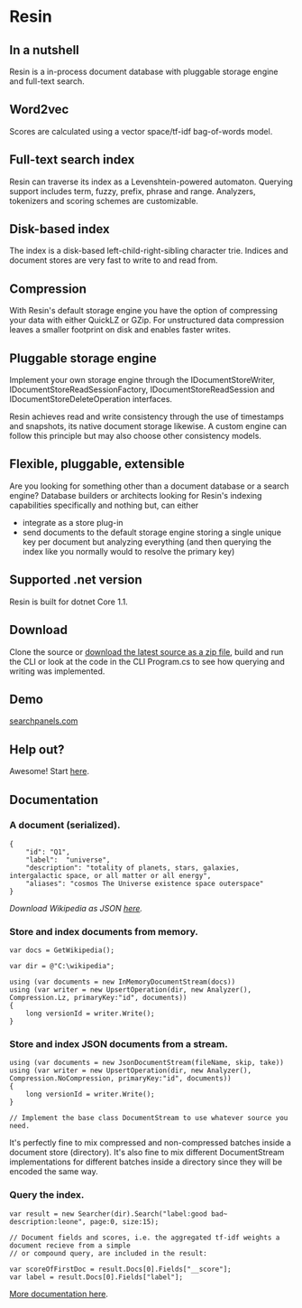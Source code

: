 # Resin
## In a nutshell
Resin is a in-process document database with pluggable storage engine and full-text search.

## Word2vec
Scores are calculated using a vector space/tf-idf bag-of-words model.

## Full-text search index
Resin can traverse its index as a Levenshtein-powered automaton. Querying support includes term, fuzzy, prefix, phrase and range. Analyzers, tokenizers and scoring schemes are customizable.

## Disk-based index
The index is a disk-based left-child-right-sibling character trie. Indices and document stores are very fast to write to and read from.

## Compression
With Resin's default storage engine you have the option of compressing your data with either QuickLZ or GZip. For unstructured data compression leaves a smaller footprint on disk and enables faster writes.

## Pluggable storage engine
Implement your own storage engine through the IDocumentStoreWriter, IDocumentStoreReadSessionFactory, IDocumentStoreReadSession and IDocumentStoreDeleteOperation interfaces.

Resin achieves read and write consistency through the use of timestamps and snapshots, its native document storage likewise. A custom engine can follow this principle but may also choose other consistency models.

## Flexible, pluggable, extensible
Are you looking for something other than a document database or a search engine? Database builders or architects looking for Resin's indexing capabilities specifically and nothing but, can either 
- integrate as a store plug-in
- send documents to the default storage engine storing a single unique key per document but analyzing everything (and then querying the index like you normally would to resolve the primary key)

## Supported .net version
Resin is built for dotnet Core 1.1.

## Download
Clone the source or [download the latest source as a zip file](https://github.com/kreeben/resin/archive/master.zip), build and run the CLI or look at the code in the CLI Program.cs to see how querying and writing was implemented.

## Demo
[searchpanels.com](http://searchpanels.com)  

## Help out?
Awesome! Start [here](https://github.com/kreeben/resin/issues).

## Documentation
### A document (serialized).

	{
		"id": "Q1",
		"label":  "universe",
		"description": "totality of planets, stars, galaxies, intergalactic space, or all matter or all energy",
		"aliases": "cosmos The Universe existence space outerspace"
	}

_Download Wikipedia as JSON [here](https://dumps.wikimedia.org/wikidatawiki/entities/)._

### Store and index documents from memory.

	var docs = GetWikipedia();
	
	var dir = @"C:\wikipedia";
	
	using (var documents = new InMemoryDocumentStream(docs))
	using (var writer = new UpsertOperation(dir, new Analyzer(), Compression.Lz, primaryKey:"id", documents))
	{
		long versionId = writer.Write();
	}
	
### Store and index JSON documents from a stream.

	using (var documents = new JsonDocumentStream(fileName, skip, take))
	using (var writer = new UpsertOperation(dir, new Analyzer(), Compression.NoCompression, primaryKey:"id", documents))
	{
		long versionId = writer.Write();
	}

	// Implement the base class DocumentStream to use whatever source you need.

It's perfectly fine to mix compressed and non-compressed batches inside a document store (directory). It's also fine to mix  different DocumentStream implementations for different batches inside a directory since they will be encoded the same way.
	
### Query the index.
<a name="inproc" id="inproc"></a>

	var result = new Searcher(dir).Search("label:good bad~ description:leone", page:0, size:15);

	// Document fields and scores, i.e. the aggregated tf-idf weights a document recieve from a simple 
	// or compound query, are included in the result:

	var scoreOfFirstDoc = result.Docs[0].Fields["__score"];
	var label = result.Docs[0].Fields["label"];

[More documentation here](https://github.com/kreeben/resin/wiki). 
